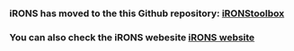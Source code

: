 ### iRONS has moved to the this Github repository: [iRONStoolbox](https://github.com/iRONStoolbox/iRONStoolbox)

### You can also check the iRONS webesite [iRONS website](https://ironstoolbox.github.io/)
